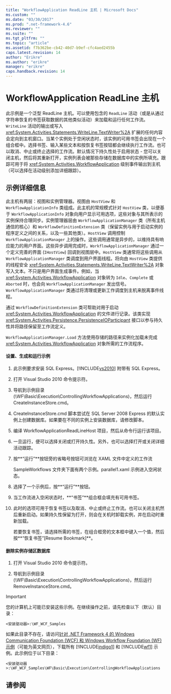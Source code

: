 ```yaml
---
title: "WorkflowApplication ReadLine 主机 | Microsoft Docs"
ms.custom: ""
ms.date: "03/30/2017"
ms.prod: ".net-framework-4.6"
ms.reviewer: ""
ms.suite: ""
ms.tgt_pltfrm: ""
ms.topic: "article"
ms.assetid: f7b362be-cb42-40d7-b9ef-cfc4aed2455b
caps.latest.revision: 14
author: "Erikre"
ms.author: "erikre"
manager: "erikre"
caps.handback.revision: 14
---
```

# WorkflowApplication ReadLine 主机
此示例是一个泛型 ReadLine 主机。可以使用包含的 `ReadLine` 活动（或是从通过字符串恢复的书签获取数据的其他类似活动）来加载和运行任何工作流。`WriteLine` 活动的输出或写入 <xref:System.Activities.Statements.WriteLine.TextWriter%2A> 扩展的任何内容会定向到主机窗口。当某个实例处于空闲状态时，该实例的可用书签会出现在一个组合框中。选择书签、输入某些文本和按恢复书签按钮都会继续执行工作流。也可以取消、中止或终止选择的工作流。默认情况下持久性处于启用状态 \- 您可以关闭主机，然后将其重新打开，实例列表会被那些存储在数据库中的实例所填充。跟踪可用于将 <xref:System.Activities.WorkflowApplication> 级别事件输出到主机（可以选择在活动级别添加详细跟踪）。  
  
## 示例详细信息  
 此主机有两层：视图和实例管理器。视图由 `HostView` 和 `WorkflowApplicationInfo` 类组成。此主机的常规模式针对 `HostView` 类，以便基于 `WorkflowApplicationInfo` 对象向用户显示可用选项，这些对象与其所表示的实例保持合理同步。实例管理器层由 `WorkflowApplicationManager` 类（所有主机通信的核心）和 `WorkflowDefinitionExtension` 类（保留实例与用于启动实例的程序定义之间的关系，以及一些其他类）。`HostView` 调用控制 `WorkflowApplicationManager` 上的操作。这些调用通常是异步的，以维持具有响应能力的用户界面。这些异步调用完成时，`WorkflowApplicationManager` 通过一个定义完善的界面 \(`IHostView`\) 回调到视图层中。`HostView` 类通常将这些调用从 `WorkflowApplicationManager` 类调度到用户界面线程。将向由 `HostView` 类提供的线程安全 <xref:System.Activities.Statements.WriteLine.TextWriter%2A> 对象写入文本。不只是用户界面生成事件。例如，当 <xref:System.Activities.WorkflowApplication> 对象转为 `Idle`、`Complete` 或 `Aborted` 时，也会向 `WorkflowApplicationManager` 发出信号。`WorkflowApplicationManager` 类通过将清理或更新工作调度到主机来脱离事件线程。  
  
 通过 `WorkflowDefinitionExtension` 类可帮助对用于启动 <xref:System.Activities.WorkflowApplication> 的文件进行记录。该类实现 <xref:System.Activities.Persistence.PersistenceIOParticipant> 接口以参与持久性并将路径保留至工作流定义。  
  
 `WorkflowApplicationManager.Load` 方法使用存储的路径来实例化加载未完成 <xref:System.Activities.WorkflowApplication> 对象所需的工作流程序。  
  
#### 设置、生成和运行示例  
  
1.  此示例要求安装 SQL Express。[!INCLUDE[vs2010](../../../../includes/vs2010-md.md)] 附带有 SQL Express。  
  
2.  打开 Visual Studio 2010 命令提示符。  
  
3.  导航到示例目录 \(\\WF\\Basic\\Execution\\ControllingWorkflowApplications\)，然后运行 CreateInstanceStore.cmd。  
  
4.  CreateInstanceStore.cmd 脚本尝试在 SQL Server 2008 Express 的默认实例上创建数据库。如果要在不同的实例上安装数据库，请修改脚本。  
  
5.  编译 WorkflowApplicationReadLineHost 项目，然后从命令行运行该项目。  
  
6.  一旦运行，便可以选择关闭或打开持久性。另外，也可以选择打开或关闭详细活动跟踪。  
  
7.  按**“运行”**按钮旁的省略号按钮可浏览在 XAML 文件中定义的工作流  
  
     SampleWorkflows 文件夹下面有两个示例。parallel1.xaml 示例进入空闲状态。  
  
8.  选择了一个示例后，按**“运行”**按钮。  
  
9. 当工作流进入空闲状态时，**“书签”**组合框会填充有可用书签。  
  
10. 此时的选项可用于恢复书签以及取消、中止或终止工作流。也可以关闭主机然后重新启动。如果持久性保留为打开，则会在关机时卸载实例，并在启动时重新加载。  
  
     若要恢复书签，请选择所需的书签，在组合框旁的文本框中键入一个值，然后按**“恢复书签”\[Resume Bookmark\]**。  
  
#### 删除实例存储区数据库  
  
1.  打开 Visual Studio 2010 命令提示符。  
  
2.  导航到示例目录 \(\\WF\\Basic\\Execution\\ControllingWorkflowApplications\)，然后运行 RemoveInstanceStore.cmd。  
  
> [!IMPORTANT]
>  您的计算机上可能已安装这些示例。在继续操作之前，请先检查以下（默认）目录：  
>   
>  `<安装驱动器>:\WF_WCF_Samples`  
>   
>  如果此目录不存在，请访问[针对 .NET Framework 4 的 Windows Communication Foundation \(WCF\) 和 Windows Workflow Foundation \(WF\) 示例](http://go.microsoft.com/fwlink/?LinkId=150780)（可能为英文网页），下载所有 [!INCLUDE[indigo1](../../../../includes/indigo1-md.md)] 和 [!INCLUDE[wf1](../../../../includes/wf1-md.md)] 示例。此示例位于以下目录：  
>   
>  `<安装驱动器>:\WF_WCF_Samples\WF\Basic\Execution\ControllingWorkflowApplications`  
  
## 请参阅